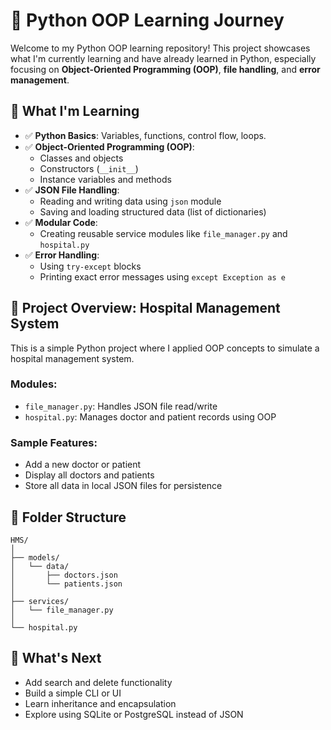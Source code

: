 # 🐍 Python OOP Learning Journey

Welcome to my Python OOP learning repository! This project showcases what I'm currently learning and have already learned in Python, especially focusing on **Object-Oriented Programming (OOP)**, **file handling**, and **error management**.

## 🚀 What I'm Learning

- ✅ **Python Basics**: Variables, functions, control flow, loops.
- ✅ **Object-Oriented Programming (OOP)**:
  - Classes and objects
  - Constructors (`__init__`)
  - Instance variables and methods
- ✅ **JSON File Handling**:
  - Reading and writing data using `json` module
  - Saving and loading structured data (list of dictionaries)
- ✅ **Modular Code**:
  - Creating reusable service modules like `file_manager.py` and `hospital.py`
- ✅ **Error Handling**:
  - Using `try-except` blocks
  - Printing exact error messages using `except Exception as e`

## 🏥 Project Overview: Hospital Management System

This is a simple Python project where I applied OOP concepts to simulate a hospital management system.

### Modules:
- `file_manager.py`: Handles JSON file read/write
- `hospital.py`: Manages doctor and patient records using OOP

### Sample Features:
- Add a new doctor or patient
- Display all doctors and patients
- Store all data in local JSON files for persistence

## 📁 Folder Structure

```
HMS/
│
├── models/
│   └── data/
│       ├── doctors.json
│       └── patients.json
│
├── services/
│   └── file_manager.py
│
└── hospital.py
```

## 🧠 What's Next

- Add search and delete functionality
- Build a simple CLI or UI
- Learn inheritance and encapsulation
- Explore using SQLite or PostgreSQL instead of JSON
